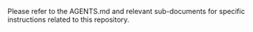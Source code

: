 Please refer to the AGENTS.md and relevant sub-documents for specific instructions related to this repository.
